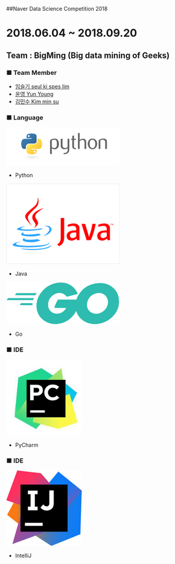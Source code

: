 ##Naver Data Science Competition 2018

2018.06.04 ~ 2018.09.20
=============================
## Team : BigMing (Big data mining of Geeks)


### ■ Team Member
- [임슬기 seul ki spes lim](https://github.com/bloomspes)
- [윤영 Yun Young](https://github.com/yunyoung1819)
- [김민수 Kim min su](https://github.com/alstn2468)


### ■ Language
<img src="images/python.png" width="300" height="auto">

- Python

<img src="images/java.png" width="300" height="auto">

- Java

<img src="images/golang.png" width="300" height="auto">

- Go


### ■ IDE
<img src="images/pycharm.jpeg" width="200" height="200">

- PyCharm

### ■ IDE
<img src="images/intellij.jpg" width="200" height="200">

- IntelliJ


